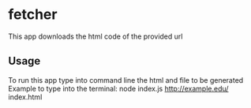# fetcher

This app downloads the html code of the provided url

## Usage

To run this app type into command line the html and file to be generated
Example to type into the terminal:  node index.js http://example.edu/ index.html